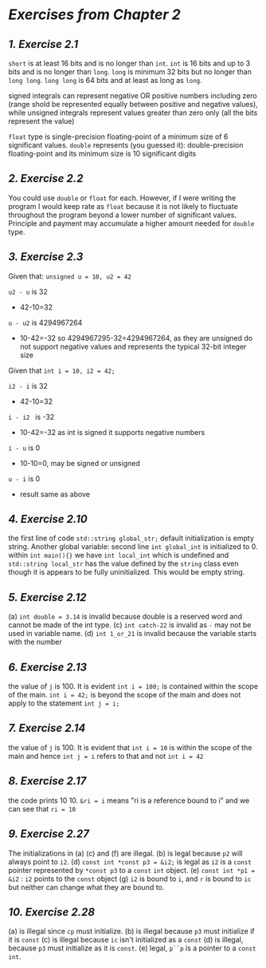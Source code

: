 # *Exercises from Chapter 2*

## *1. Exercise 2.1*

`short` is at least 16 bits and is no longer than `int`. `int` is 16 bits and up to 3 bits and is no longer than `long`. `long` is minimum 32 bits but no longer than `long long`. `long long` is 64 bits and at least as long as `long`. 

signed integrals can represent negative OR positive numbers including zero (range shold be represented equally between positive and negative values), while unsigned integrals represent values greater than zero only (all the bits represent the value)

`float` type is single-precision floating-point of a minimum size of 6 significant values. `double` represents (you guessed it): double-precision floating-point and its minimum size is 10 significant digits

## *2. Exercise 2.2*

You could use `double` or `float` for each. However, if  I were writing the program I would keep rate as `float` because it is not likely to fluctuate throughout the program beyond a lower number of significant values. Principle and payment may accumulate a higher amount needed for `double` type.


## *3. Exercise 2.3*

Given that: `unsigned u = 10, u2 = 42`

`u2 - u` is 32

- 42-10=32

`u - u2` is 4294967264

- 10-42=-32 so 4294967295-32=4294967264, as they are unsigned do not support negative values and represents the typical 32-bit integer size 

Given that `int i = 10, i2 = 42;`

`i2 - i` is 32

- 42-10=32 

`i - i2 ` is -32

- 10-42=-32 as int is signed it supports negative numbers

`i - u` is 0

- 10-10=0, may be signed or unsigned 

`u - i` is 0

- result same as above

## *4. Exercise 2.10*

the first line of code `std::string global_str;` default initialization is empty string. Another global variable: second line `int global_int` is initialized to 0. within `int main(){}` we have `int local_int` which is undefined and `std::string local_str` has the value defined by the `string` class even though it is appears to be fully uninitialized. This would be empty string.

## *5. Exercise 2.12*

(a) `int double = 3.14` is invalid because double is a reserved word and cannot be made of the int type. (c) `int catch-22`  is invalid as `-` may not be used in variable name. (d) `int 1_or_21` is invalid because the variable starts with the number

## *6. Exercise 2.13*

the value of `j` is 100. It is evident `int i = 100;` is contained within the scope of the main. `int i = 42;` is beyond the scope of the main and does not apply to the statement `int j = i;`

## *7. Exercise 2.14*

the value of `j` is 100. It is evident that `int i = 10` is within the scope of the main and hence `int j = i` refers to that and not `int i = 42`

## *8. Exercise 2.17*

the code prints 10 10. `&ri = i` means "ri is a reference bound to i" and we can see that `ri = 10`

## *9. Exercise 2.27*

The initializations in (a) (c) and (f) are illegal. (b) is legal because `p2` will always point to `i2`. (d) `const int *const p3 = &i2;` is legal as `i2` is a `const` pointer represented by `*const p3` to a `const` `int` object. (e) `const int *p1 = &i2` : `i2`  points to the `const` object (g) `i2` is bound to `i`, and `r` is bound to `ic` but neither can change what they are bound to.

## *10. Exercise 2.28*

(a) is illegal since `cp` must initialize. (b) is illegal because `p3` must initialize if it is `const` (c) is illegal because `ic` isn't initialized as a `const` (d) is illegal, because `p3` must initialize as it is `const`. (e) legal, `p``p` is a pointer to a `const int`.
